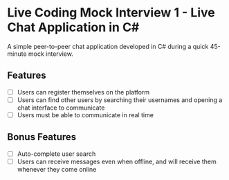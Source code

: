 # Live Coding Mock Interview 1 - Live Chat Application in C#
A simple peer-to-peer chat application developed in C# during a quick 45-minute mock interview.

## Features
- [ ] Users can register themselves on the platform
- [ ] Users can find other users by searching their usernames and opening a chat interface to communicate
- [ ] Users must be able to communicate in real time

## Bonus Features
- [ ] Auto-complete user search
- [ ] Users can receive messages even when offline, and will receive them whenever they come online